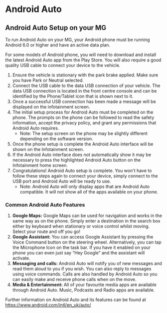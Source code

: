 # Android Auto

## Android Auto Setup on your MG

To run Android Auto on your MG, your Android phone must be running Android 6.0 or higher and have an active data plan.

For some models of Android phone, you will need to download and install the latest Android Auto app from the Play Store. You will also require a good quality USB cable to connect your device to the vehicle.

1.  Ensure the vehicle is stationary with the park brake applied. Make sure you have Park or Neutral selected.
2.  Connect the USB cable to the data USB connection of your vehicle. The data USB connection is located in the front centre console and can be identified by the Phone/Tablet icon that is shown next to it.
3.  Once a successful USB connection has been made a message will be displayed on the infotainment screen.
4.  The initial setup process for Android Auto must be completed on the phone. The prompts on the phone can be followed to read the safety information, accept the privacy policy, and grant any permissions that Android Auto requires.
    * Note: The setup screen on the phone may be slightly different depending on the software version.
5.  Once the phone setup is complete the Android Auto interface will be shown on the Infotainment screen.
6.  If the Android Auto interface does not automatically show it may be necessary to press the highlighted Android Auto button on the Infotainment home screen.
7.  Congratulations! Android Auto setup is complete. You won't have to follow these steps again to connect your device, simply connect to the USB port and Android Auto will be ready to use.
    * Note: Android Auto will only display apps that are Android Auto compatible. It will not show all of the apps available on your phone.

### Common Android Auto Features

1.  **Google Maps:** Google Maps can be used for navigation and works in the same way as on the phone. Simply enter a destination in the search box either by keyboard when stationary or voice control whilst moving. Select your route and off you go!
2.  **Google Assistant:** You can access Google Assistant by pressing the Voice Command button on the steering wheel. Alternatively, you can tap the Microphone Icon on the task bar. If you have it enabled on your phone you can even just say “Hey Google” and the assistant will activate.
3.  **Messaging and calls:** Android Auto will notify you of new messages and read them aloud to you if you wish. You can also reply to messages using voice commands. Calls are also handled by Android Auto so you can easily make and receive phone calls when on the move.
4.  **Media & Entertainment:** All of your favourite media apps are available through Android Auto. Music, Podcasts and Radio apps are available.

Further information on Android Auto and its features can be found at <https://www.android.com/intl/en_uk/auto/>